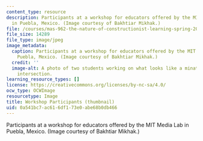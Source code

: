 ```yaml
---
content_type: resource
description: Participants at a workshop for educators offered by the MIT Media Lab
  in Puebla, Mexico. (Image courtesy of Bakhtiar Mikhak.)
file: /courses/mas-962-the-nature-of-constructionist-learning-spring-2003/0a541bc7ac616df173e0abe68b0db466_mas-962s03-th.jpg
file_size: 14289
file_type: image/jpeg
image_metadata:
  caption: Participants at a workshop for educators offered by the MIT Media Lab in
    Puebla, Mexico. (Image courtesy of Bakhtiar Mikhak.)
  credit: ''
  image-alt: A photo of two students working on what looks like a minature four-way
    intersection.
learning_resource_types: []
license: https://creativecommons.org/licenses/by-nc-sa/4.0/
ocw_type: OCWImage
resourcetype: Image
title: Workshop Participants (thumbnail)
uid: 0a541bc7-ac61-6df1-73e0-abe68b0db466
---
```

Participants at a workshop for educators offered by the MIT Media Lab in Puebla, Mexico. (Image courtesy of Bakhtiar Mikhak.)